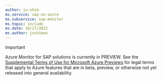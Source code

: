 ```yaml
---
author: ju-shim
ms.service: sap-on-azure
ms.subservice: sap-monitor
ms.topic: include
ms.date: 10/27/2022
ms.author: jushiman
---
```


> [!IMPORTANT]
> Azure Monitor for SAP solutions is currently in PREVIEW.
> See the [Supplemental Terms of Use for Microsoft Azure Previews](https://azure.microsoft.com/support/legal/preview-supplemental-terms/) for legal terms that apply to Azure features that are in beta, preview, or otherwise not yet released into general availability.
